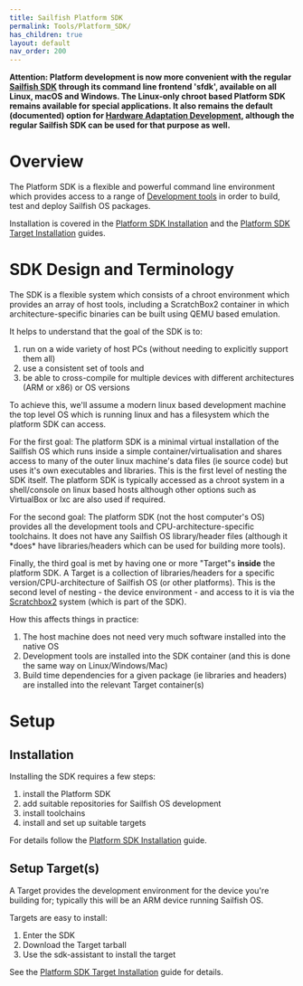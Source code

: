 ```yaml
---
title: Sailfish Platform SDK
permalink: Tools/Platform_SDK/
has_children: true
layout: default
nav_order: 200
---
```


**Attention: Platform development is now more convenient with the regular [Sailfish SDK](/Develop/Platform) through its command line frontend 'sfdk', available on all Linux, macOS and Windows. The Linux-only chroot based Platform SDK remains available for special applications. It also remains the default (documented) option for [Hardware Adaptation Development](/Tools/Hardware_Adaptation_Development_Kit), although the regular Sailfish SDK can be used for that purpose as well.**

# Overview

The Platform SDK is a flexible and powerful command line environment which provides access to a range of [Development tools](/Tools/Development) in order to build, test and deploy Sailfish OS packages.

Installation is covered in the [Platform SDK Installation](/Tools/Platform_SDK/Installation) and the [Platform SDK Target Installation](/Tools/Platform_SDK/Target_Installation) guides.

# SDK Design and Terminology

The SDK is a flexible system which consists of a chroot environment which provides an array of host tools, including a ScratchBox2 container in which architecture-specific binaries can be built using QEMU based emulation.

It helps to understand that the goal of the SDK is to:

1.  run on a wide variety of host PCs (without needing to explicitly support them all)
2.  use a consistent set of tools
    and
3.  be able to cross-compile for multiple devices with different architectures (ARM or x86) or OS versions

To achieve this, we'll assume a modern linux based development machine the top level OS which is running linux and has a filesystem which the platform SDK can access.

For the first goal: The platform SDK is a minimal virtual installation of the Sailfish OS which runs inside a simple container/virtualisation and shares access to many of the outer linux machine's data files (ie source code) but uses it's own executables and libraries. This is the first level of nesting the SDK itself. The platform SDK is typically accessed as a chroot system in a shell/console on linux based hosts although other options such as VirtualBox or lxc are also used if required.

For the second goal: The platform SDK (not the host computer's OS) provides all the development tools and CPU-architecture-specific toolchains. It does not have any Sailfish OS library/header files (although it \*does\* have libraries/headers which can be used for building more tools).

Finally, the third goal is met by having one or more "Target"s **inside** the platform SDK. A Target is a collection of libraries/headers for a specific version/CPU-architecture of Sailfish OS (or other platforms). This is the second level of nesting - the device environment - and access to it is via the [Scratchbox2](/Scratchbox2 "brokenlink") system (which is part of the SDK).

How this affects things in practice:

1.  The host machine does not need very much software installed into the native OS
2.  Development tools are installed into the SDK container (and this is done the same way on Linux/Windows/Mac)
3.  Build time dependencies for a given package (ie libraries and headers) are installed into the relevant Target container(s)

# Setup

## Installation

Installing the SDK requires a few steps:

1.  install the Platform SDK
2.  add suitable repositories for Sailfish OS development
3.  install toolchains
4.  install and set up suitable targets

For details follow the [Platform SDK Installation](/Tools/Platform_SDK/Installation) guide.

## Setup Target(s)

A Target provides the development environment for the device you're building for; typically this will be an ARM device running Sailfish OS.

Targets are easy to install:

1.  Enter the SDK
2.  Download the Target tarball
3.  Use the sdk-assistant to install the target

See the [Platform SDK Target Installation](/Tools/Platform_SDK/Target_Installation) guide for details.
